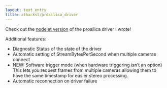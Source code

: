 ```yaml
---
layout: text_entry
title: athackst/prosilica_driver
---
```

Check out the [nodelet version](https://github.com/athackst/prosilica_driver) of the prosilica driver I wrote!  

Additional features:  

* Diagnostic Status of the state of the driver
* Automatic setting of StreamBytesPerSecond when multiple cameras connect
* NEW: Software trigger mode (when hardware triggering isn’t an option) This lets you request frames from multiple cameras allowing them to have the same timestamp for easier stereo processing.
* Automatic reconnection on driver failure
